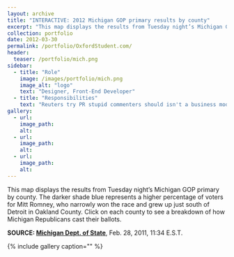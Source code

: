 ```yaml
---
layout: archive
title: "INTERACTIVE: 2012 Michigan GOP primary results by county"
excerpt: "This map displays the results from Tuesday night’s Michigan GOP primary by county."
collection: portfolio
date: 2012-03-30
permalink: /portfolio/OxfordStudent.com/
header:
  teaser: /portfolio/mich.png
sidebar:
  - title: "Role"
    image: /images/portfolio/mich.png
    image_alt: "logo"
    text: "Designer, Front-End Developer"
  - title: "Responsibilities"
    text: "Reuters try PR stupid commenters should isn't a business model"
gallery:
  - url:
    image_path:
    alt:
  - url:
    image_path:
    alt:
  - url:
    image_path:
    alt:
---
```


This map displays the results from Tuesday night’s Michigan GOP primary by county. The darker shade blue represents a higher percentage of voters for Mitt Romney, who narrowly won the race and grew up just south of Detroit in Oakland County. Click on each county to see a breakdown of how Michigan Republicans cast their ballots.

<b>SOURCE: [Michigan Dept. of State](http://miboecfr.nictusa.com/election/results/12PPR/01000000.html)</b>, Feb. 28, 2011, 11:34 E.S.T.

{% include gallery caption="" %}
